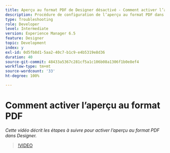```yaml
---
title: Aperçu au format PDF de Designer désactivé - Comment activer l’aperçu au format PDF
description: Procédure de configuration de l’aperçu au format PDF dans Designer
type: Troubleshooting
role: Developer
level: Intermediate
version: Experience Manager 6.5
feature: Designer
topic: Development
index: y
exl-id: 0d5fb8d1-5aa2-40c7-b1c9-e4b5319e8d36
duration: 40
source-git-commit: 48433a5367c281cf5a1c106b08a1306f1b0e8ef4
workflow-type: tm+mt
source-wordcount: '33'
ht-degree: 100%

---
```


# Comment activer l’aperçu au format PDF

*Cette vidéo décrit les étapes à suivre pour activer l’aperçu au format PDF dans Designer.*

>[!VIDEO](https://video.tv.adobe.com/v/335500?quality=12&learn=on)
